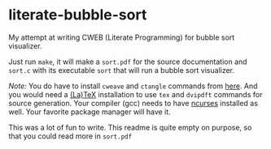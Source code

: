 # literate-bubble-sort

My attempt at writing CWEB (Literate Programming) for bubble sort visualizer.

Just run `make`, it will make a `sort.pdf` for the source documentation and `sort.c` 
with its executable `sort` that will run a bubble sort visualizer.

*Note:* You do have to install `cweave` and `ctangle` commands from [here](https://www-cs-faculty.stanford.edu/~knuth/cweb.html). And you would need a [(La)TeX](https://www.latex-project.org) installation to use `tex` and `dvipdft` commands for source generation. Your compiler (gcc) needs to have [ncurses](https://en.wikipedia.org/wiki/Ncurses) installed as well. Your favorite package manager will have it.

This was a lot of fun to write. This readme is quite empty on purpose, so that
you could read more in `sort.pdf`
